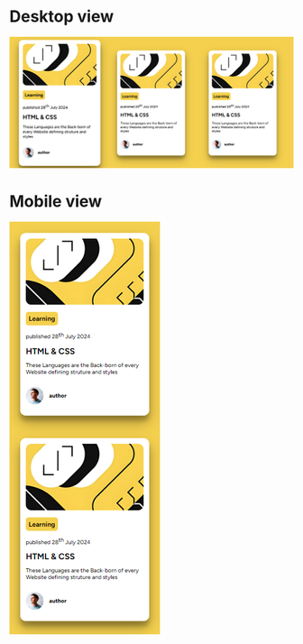 # Desktop view
![Desktop Preview](https://github.com/Hashan099/HTML-CSS-Blog-Preview-Card/blob/master/preview/Desktop%20view.png)

# Mobile view
![Mobile Preview](https://github.com/Hashan099/HTML-CSS-Blog-Preview-Card/blob/master/preview/mobile%20view.png)
